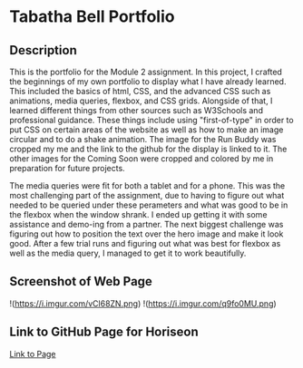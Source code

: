 # Tabatha Bell Portfolio

## Description
This is the portfolio for the Module 2 assignment. In this project, I crafted the beginnings of my own portfolio to display what I have already learned. This included the basics of html, CSS, and the advanced CSS such as animations, media queries, flexbox, and CSS grids. Alongside of that, I learned different things from other sources such as W3Schools and professional guidance. These things include using "first-of-type" in order to put CSS on certain areas of the website as well as how to make an image circular and to do a shake animation. The image for the Run Buddy was cropped my me and the link to the github for the display is linked to it. The other images for the Coming Soon were cropped and colored by me in preparation for future projects.

The media queries were fit for both a tablet and for a phone. This was the most challenging part of the assignment, due to having to figure out what needed to be queried under these perameters and what was good to be in the flexbox when the window shrank. I ended up getting it with some assistance and demo-ing from a partner. The next biggest challenge was figuring out how to position the text over the hero image and make it look good. After a few trial runs and figuring out what was best for flexbox as well as the media query, I managed to get it to work beautifully.

## Screenshot of Web Page
!(https://i.imgur.com/vCl68ZN.png)
!(https://i.imgur.com/q9fo0MU.png)

## Link to GitHub Page for Horiseon
[Link to Page](https://tabathambell.github.io/portfolio/)